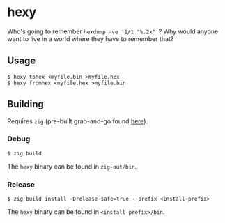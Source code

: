 # hexy
Who's going to remember `hexdump -ve '1/1 "%.2x"'`? Why would anyone want to live in a world where they have to remember that?

## Usage
```
$ hexy tohex <myfile.bin >myfile.hex
$ hexy fromhex <myfile.hex >myfile.bin
```

## Building
Requires `zig` (pre-built grab-and-go found [here](https://ziglang.org/download/)).

### Debug
```
$ zig build
```
The `hexy` binary can be found in `zig-out/bin`.

### Release
```
$ zig build install -Drelease-safe=true --prefix <install-prefix>
```
The `hexy` binary can be found in `<install-prefix>/bin`.
